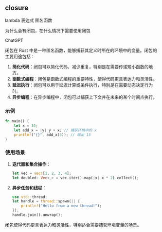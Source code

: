 ## closure

lambda 表达式 匿名函数

为什么会有闭包，在什么情况下需要使用闭包

ChatGPT

闭包在 Rust 中是一种匿名函数，能够捕获其定义时所在的环境中的变量。闭包的主要用途包括：

1. **简化代码**：闭包可以简化代码，减少重复，特别是在需要传递短小函数的地方。
2. **函数式编程**：闭包是函数式编程的重要特性，使得代码更具表达力和灵活性。
3. **延迟执行**：闭包可以用于延迟计算或条件执行，特别是在需要动态决定行为时。
4. **异步编程**：在异步编程中，闭包可以捕获上下文并在未来的某个时间点执行。

### 示例

```rust
fn main() {
    let x = 10;
    let add_x = |y| y + x; // 捕获环境中的 x
    println!("{}", add_x(5)); // 输出 15
}
```

### 使用场景

1. **迭代器和集合操作**：

   ```rust
   let vec = vec![1, 2, 3, 4];
   let doubled: Vec<_> = vec.iter().map(|x| x * 2).collect();
   ```

2. **异步任务和线程**：

   ```rust
   use std::thread;
   let handle = thread::spawn(|| {
       println!("Hello from a new thread!");
   });
   handle.join().unwrap();
   ```

闭包使得代码更具表达力和灵活性，特别适合需要捕获环境变量的场景。
